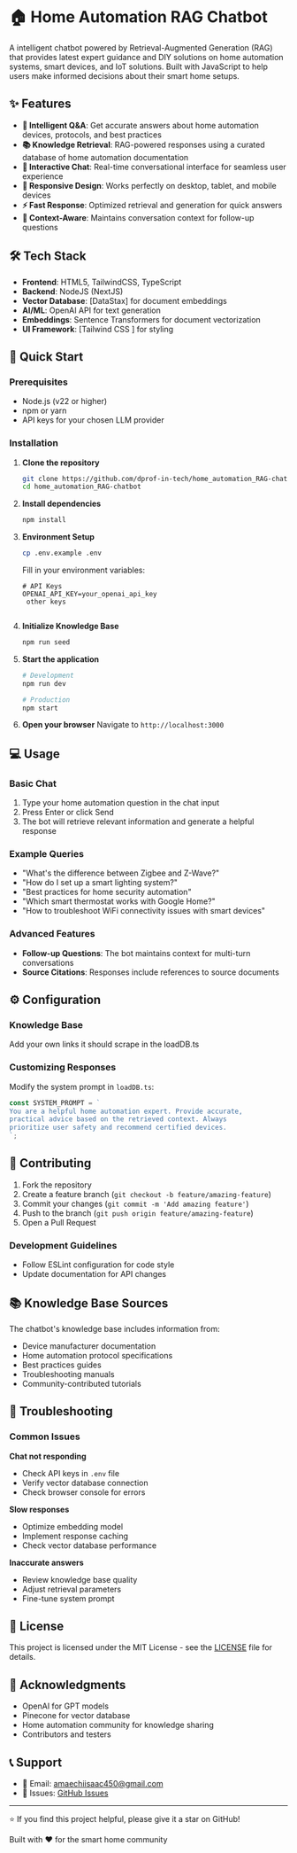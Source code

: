 # 🏠 Home Automation RAG Chatbot

A intelligent chatbot powered by Retrieval-Augmented Generation (RAG) that provides latest expert guidance and DIY solutions on home automation systems, smart devices, and IoT solutions. Built with JavaScript to help users make informed decisions about their smart home setups.

## ✨ Features

- **🤖 Intelligent Q&A**: Get accurate answers about home automation devices, protocols, and best practices
- **📚 Knowledge Retrieval**: RAG-powered responses using a curated database of home automation documentation
- **💬 Interactive Chat**: Real-time conversational interface for seamless user experience
- **📱 Responsive Design**: Works perfectly on desktop, tablet, and mobile devices
- **⚡ Fast Response**: Optimized retrieval and generation for quick answers
- **🎯 Context-Aware**: Maintains conversation context for follow-up questions

## 🛠️ Tech Stack

- **Frontend**: HTML5, TailwindCSS, TypeScript
- **Backend**: NodeJS (NextJS)
- **Vector Database**: [DataStax] for document embeddings
- **AI/ML**: OpenAI API  for text generation
- **Embeddings**: Sentence Transformers for document vectorization
- **UI Framework**: [Tailwind CSS ] for styling

## 🚀 Quick Start

### Prerequisites

- Node.js (v22 or higher)
- npm or yarn
- API keys for your chosen LLM provider

### Installation

1. **Clone the repository**
   ```bash
   git clone https://github.com/dprof-in-tech/home_automation_RAG-chatbot.git
   cd home_automation_RAG-chatbot
   ```

2. **Install dependencies**
   ```bash
   npm install
   ```

3. **Environment Setup**
   ```bash
   cp .env.example .env
   ```
   
   Fill in your environment variables:
   ```env
   # API Keys
   OPENAI_API_KEY=your_openai_api_key
    other keys
   

   ```

4. **Initialize Knowledge Base**
   ```bash
   npm run seed
   ```

5. **Start the application**
   ```bash
   # Development
   npm run dev
   
   # Production
   npm start
   ```

6. **Open your browser**
   Navigate to `http://localhost:3000`


## 💻 Usage

### Basic Chat

1. Type your home automation question in the chat input
2. Press Enter or click Send
3. The bot will retrieve relevant information and generate a helpful response

### Example Queries

- "What's the difference between Zigbee and Z-Wave?"
- "How do I set up a smart lighting system?"
- "Best practices for home security automation"
- "Which smart thermostat works with Google Home?"
- "How to troubleshoot WiFi connectivity issues with smart devices"

### Advanced Features

- **Follow-up Questions**: The bot maintains context for multi-turn conversations
- **Source Citations**: Responses include references to source documents

## ⚙️ Configuration

### Knowledge Base

Add your own links it should scrape in the loadDB.ts


### Customizing Responses

Modify the system prompt in `loadDB.ts`:

```javascript
const SYSTEM_PROMPT = `
You are a helpful home automation expert. Provide accurate, 
practical advice based on the retrieved context. Always 
prioritize user safety and recommend certified devices.
`;
```

## 🤝 Contributing

1. Fork the repository
2. Create a feature branch (`git checkout -b feature/amazing-feature`)
3. Commit your changes (`git commit -m 'Add amazing feature'`)
4. Push to the branch (`git push origin feature/amazing-feature`)
5. Open a Pull Request

### Development Guidelines

- Follow ESLint configuration for code style
- Update documentation for API changes

## 📚 Knowledge Base Sources

The chatbot's knowledge base includes information from:

- Device manufacturer documentation
- Home automation protocol specifications
- Best practices guides
- Troubleshooting manuals
- Community-contributed tutorials

## 🐛 Troubleshooting

### Common Issues

**Chat not responding**
- Check API keys in `.env` file
- Verify vector database connection
- Check browser console for errors

**Slow responses**
- Optimize embedding model
- Implement response caching
- Check vector database performance

**Inaccurate answers**
- Review knowledge base quality
- Adjust retrieval parameters
- Fine-tune system prompt

## 📄 License

This project is licensed under the MIT License - see the [LICENSE](LICENSE) file for details.

## 🙏 Acknowledgments

- OpenAI for GPT models
- Pinecone for vector database
- Home automation community for knowledge sharing
- Contributors and testers

## 📞 Support

- 📧 Email: amaechiisaac450@gmail.com
- 💬 Issues: [GitHub Issues](https://github.com/dprof-in-teche/home_automation_RAG-chatbot/issues)

---

⭐ If you find this project helpful, please give it a star on GitHub!

Built with ❤️ for the smart home community
